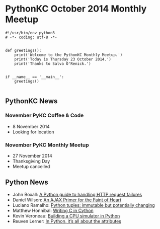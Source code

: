 # PythonKC October 2014 Monthly Meetup

~~~~{python}
#!/usr/bin/env python3
# -*- coding: utf-8 -*-


def greetings():
    print('Welcome to the PythonKC Monthly Meetup.')
    print('Today is Thursday 23 October 2014.')
    print('Thanks to Salva O'Renick.')


if __name__ == '__main__':
    greetings()


~~~~

## PythonKC News

### November PyKC Coffee & Code

* 8 November 2014
* Looking for location

### November PyKC Monthly Meetup

* 27 November 2014
* Thanksgiving Day
* Meetup cancelled

## Python News

* John Boxall: [A Python guide to handling HTTP request failures](http://www.mobify.com/blog/http-requests-are-hard/)
* Daniel Wilson: [An AJAX Primer for the Faint of Heart](http://concentricsky.com/blog/2014/oct/ajax-faint-heart)
* Luciano Ramalho: [Python tuples: immutable but potentially changing](http://radar.oreilly.com/2014/10/python-tuples-immutable-but-potentially-changing.html)
* Matthew Honnibal: [Writing C in Cython](http://honnibal.wordpress.com/2014/10/21/writing-c-in-cython/)
* Kevin Veroneau: [Building a CPU simulator in Python](http://www.pythondiary.com/blog/Oct.15,2014/building-cpu-simulator-python.html)
* Reuven Lerner: [In Python, it’s all about the attributes](http://blog.lerner.co.il/python-attributes/)
